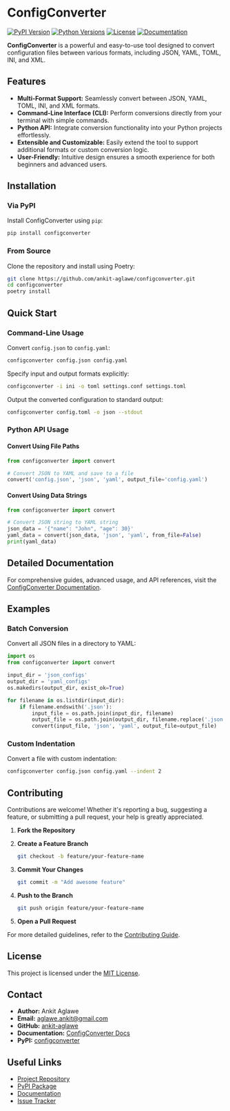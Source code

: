 # ConfigConverter

[![PyPI Version](https://img.shields.io/pypi/v/configconverter.svg)](https://pypi.org/project/configconverter/)
[![Python Versions](https://img.shields.io/pypi/pyversions/configconverter.svg)](https://pypi.org/project/configconverter/)
[![License](https://img.shields.io/pypi/l/configconverter.svg)](https://github.com/ankit-aglawe/configconverter/blob/main/LICENSE)
[![Documentation](https://img.shields.io/badge/docs-available-brightgreen.svg)](https://ankit-aglawe.github.io/configconverter/)

**ConfigConverter** is a powerful and easy-to-use tool designed to convert configuration files between various formats, including JSON, YAML, TOML, INI, and XML. 

## Features

- **Multi-Format Support:** Seamlessly convert between JSON, YAML, TOML, INI, and XML formats.
- **Command-Line Interface (CLI):** Perform conversions directly from your terminal with simple commands.
- **Python API:** Integrate conversion functionality into your Python projects effortlessly.
- **Extensible and Customizable:** Easily extend the tool to support additional formats or custom conversion logic.
- **User-Friendly:** Intuitive design ensures a smooth experience for both beginners and advanced users.

## Installation

### Via PyPI

Install ConfigConverter using `pip`:

```bash
pip install configconverter
```

### From Source

Clone the repository and install using Poetry:

```bash
git clone https://github.com/ankit-aglawe/configconverter.git
cd configconverter
poetry install
```

## Quick Start

### Command-Line Usage

Convert `config.json` to `config.yaml`:

```bash
configconverter config.json config.yaml
```

Specify input and output formats explicitly:

```bash
configconverter -i ini -o toml settings.conf settings.toml
```

Output the converted configuration to standard output:

```bash
configconverter config.toml -o json --stdout
```

### Python API Usage

#### Convert Using File Paths

```python
from configconverter import convert

# Convert JSON to YAML and save to a file
convert('config.json', 'json', 'yaml', output_file='config.yaml')
```

#### Convert Using Data Strings

```python
from configconverter import convert

# Convert JSON string to YAML string
json_data = '{"name": "John", "age": 30}'
yaml_data = convert(json_data, 'json', 'yaml', from_file=False)
print(yaml_data)
```

## Detailed Documentation

For comprehensive guides, advanced usage, and API references, visit the [ConfigConverter Documentation](https://ankit-aglawe.github.io/configconverter/).

## Examples

### Batch Conversion

Convert all JSON files in a directory to YAML:

```python
import os
from configconverter import convert

input_dir = 'json_configs'
output_dir = 'yaml_configs'
os.makedirs(output_dir, exist_ok=True)

for filename in os.listdir(input_dir):
    if filename.endswith('.json'):
        input_file = os.path.join(input_dir, filename)
        output_file = os.path.join(output_dir, filename.replace('.json', '.yaml'))
        convert(input_file, 'json', 'yaml', output_file=output_file)
```

### Custom Indentation

Convert a file with custom indentation:

```bash
configconverter config.json config.yaml --indent 2
```

## Contributing

Contributions are welcome! Whether it's reporting a bug, suggesting a feature, or submitting a pull request, your help is greatly appreciated.

1. **Fork the Repository**
2. **Create a Feature Branch**

   ```bash
   git checkout -b feature/your-feature-name
   ```

3. **Commit Your Changes**

   ```bash
   git commit -m "Add awesome feature"
   ```

4. **Push to the Branch**

   ```bash
   git push origin feature/your-feature-name
   ```

5. **Open a Pull Request**

For more detailed guidelines, refer to the [Contributing Guide](https://github.com/ankit-aglawe/configconverter/blob/main/docs/contributing.md).

## License

This project is licensed under the [MIT License](https://github.com/ankit-aglawe/configconverter/blob/main/LICENSE).

## Contact

- **Author:** Ankit Aglawe
- **Email:** [aglawe.ankit@gmail.com](mailto:aglawe.ankit@gmail.com)
- **GitHub:** [ankit-aglawe](https://github.com/ankit-aglawe)
- **Documentation:** [ConfigConverter Docs](https://ankit-aglawe.github.io/configconverter/)
- **PyPI:** [configconverter](https://pypi.org/project/configconverter/)

## Useful Links

- [Project Repository](https://github.com/ankit-aglawe/configconverter)
- [PyPI Package](https://pypi.org/project/configconverter/)
- [Documentation](https://ankit-aglawe.github.io/configconverter/)
- [Issue Tracker](https://github.com/ankit-aglawe/configconverter/issues)
